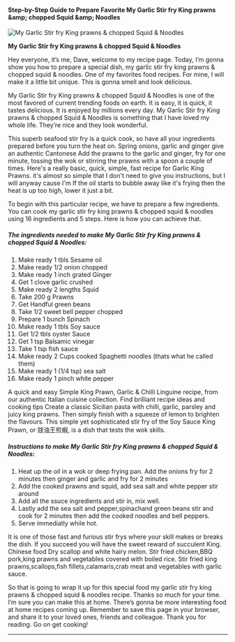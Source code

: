             

#### Step-by-Step Guide to Prepare Favorite My Garlic Stir fry King prawns &amp;amp; chopped Squid &amp;amp; Noodles

![My Garlic Stir fry King prawns &amp; chopped Squid &amp; Noodles](https://img-global.cpcdn.com/recipes/07b2c6836133f8aa/751x532cq70/my-garlic-stir-fry-king-prawns-chopped-squid-noodles-recipe-main-photo.jpg)

**My Garlic Stir fry King prawns &amp; chopped Squid &amp; Noodles**

Hey everyone, it’s me, Dave, welcome to my recipe page. Today, I’m gonna show you how to prepare a special dish, my garlic stir fry king prawns & chopped squid & noodles. One of my favorites food recipes. For mine, I will make it a little bit unique. This is gonna smell and look delicious.

My Garlic Stir fry King prawns & chopped Squid & Noodles is one of the most favored of current trending foods on earth. It is easy, it is quick, it tastes delicious. It is enjoyed by millions every day. My Garlic Stir fry King prawns & chopped Squid & Noodles is something that I have loved my whole life. They’re nice and they look wonderful.

This superb seafood stir fry is a quick cook, so have all your ingredients prepared before you turn the heat on. Spring onions, garlic and ginger give an authentic Cantonese Add the prawns to the garlic and ginger, fry for one minute, tossing the wok or stirring the prawns with a spoon a couple of times. Here's a really basic, quick, simple, fast recipe for Garlic King Prawns. it's almost so simple that I don't need to give you instructions, but I will anyway cause I'm If the oil starts to bubble away like it's frying then the heat is up too high, lower it just a bit.

To begin with this particular recipe, we have to prepare a few ingredients. You can cook my garlic stir fry king prawns & chopped squid & noodles using 16 ingredients and 5 steps. Here is how you can achieve that.

##### The ingredients needed to make My Garlic Stir fry King prawns & chopped Squid & Noodles:

1.  Make ready 1 tbls Sesame oil
2.  Make ready 1/2 onion chopped
3.  Make ready 1 inch grated Ginger
4.  Get 1 clove garlic crushed
5.  Make ready 2 lengths Squid
6.  Take 200 g Prawns
7.  Get Handful green beans
8.  Take 1/2 sweet bell pepper chopped
9.  Prepare 1 bunch Spinach
10.  Make ready 1 tbls Soy sauce
11.  Get 1/2 tbls oyster Sauce
12.  Get 1 tsp Balsamic vinegar
13.  Take 1 tsp fish sauce
14.  Make ready 2 Cups cooked Spaghetti noodles (thats what he called them)
15.  Make ready 1 (1/4 tsp) sea salt
16.  Make ready 1 pinch white pepper

A quick and easy Simple King Prawn, Garlic & Chilli Linguine recipe, from our authentic Italian cuisine collection. Find brilliant recipe ideas and cooking tips Create a classic Sicilian pasta with chilli, garlic, parsley and juicy king prawns. Then simply finish with a squeeze of lemon to brighten the flavours. This simple yet sophisticated stir fry of the Soy Sauce King Prawn, or 豉油王煎蝦, is a dish that tests the wok skills.

##### Instructions to make My Garlic Stir fry King prawns & chopped Squid & Noodles:

1.  Heat up the oil in a wok or deep frying pan. Add the onions fry for 2 minutes then ginger and garlic and fry for 2 minutes
2.  Add the cooked prawns and squid, add sea salt and white pepper stir around
3.  Add all the ssuce ingredients and stir in, mix well.
4.  Lastly add the sea salt and pepper,spinachand green beans stir and cook for 2 minutes then add the cooked noodles and bell peppers.
5.  Serve immediatly while hot.

It is one of those fast and furious stir frys where your skill makes or breaks the dish. If you succeed you will have the sweet reward of succulent King. Chinese food Dry scallop and white hairy melon. Stir fried chicken,BBQ pork,king prawns and vegetables covered with boiled rice. Stir fried king prawns,scallops,fish fillets,calamaris,crab meat and vegetables with garlic sauce.

So that is going to wrap it up for this special food my garlic stir fry king prawns & chopped squid & noodles recipe. Thanks so much for your time. I’m sure you can make this at home. There’s gonna be more interesting food at home recipes coming up. Remember to save this page in your browser, and share it to your loved ones, friends and colleague. Thank you for reading. Go on get cooking!

* * *